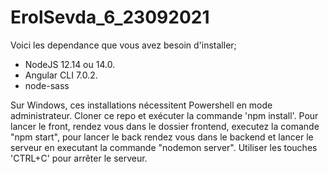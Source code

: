 # ErolSevda_6_23092021 
Voici les dependance que vous avez besoin d'installer;
- NodeJS 12.14 ou 14.0.
- Angular CLI 7.0.2.
- node-sass

Sur Windows, ces installations nécessitent Powershell en mode administrateur.
Cloner ce repo et exécuter la commande 'npm install'.
Pour lancer le front,  rendez vous dans le dossier frontend, executez la comande "npm start", pour lancer le back rendez vous dans le backend et lancer le serveur en executant la commande "nodemon server".
Utiliser les touches 'CTRL+C' pour arrêter le serveur.
